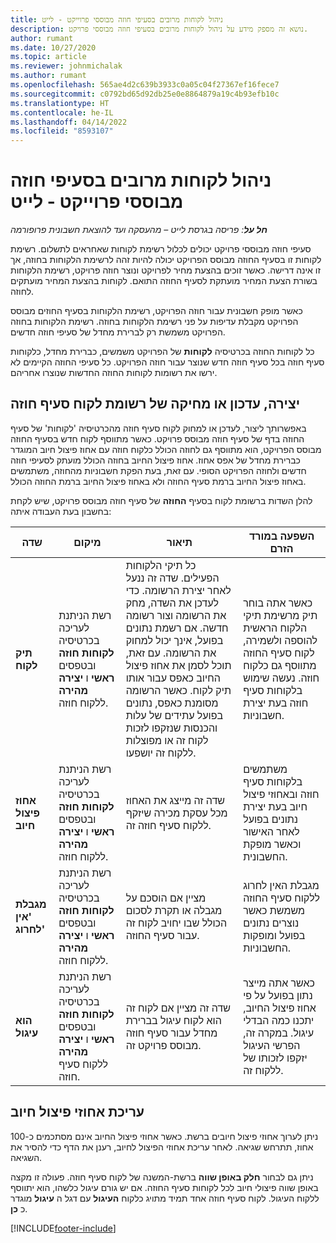 ```yaml
---
title: ניהול לקוחות מרובים בסעיפי חוזה מבוססי פרוייקט - לייט
description: נושא זה מספק מידע על ניהול לקוחות מרובים בסעיפי חוזה מבוססי פרויקט.
author: rumant
ms.date: 10/27/2020
ms.topic: article
ms.reviewer: johnmichalak
ms.author: rumant
ms.openlocfilehash: 565ae4d2c639b3933c0a05c04f27367ef16fece7
ms.sourcegitcommit: c0792bd65d92db25e0e8864879a19c4b93efb10c
ms.translationtype: HT
ms.contentlocale: he-IL
ms.lasthandoff: 04/14/2022
ms.locfileid: "8593107"
---
```

# <a name="manage-multiple-customers-on-project-based-contract-lines---lite"></a>ניהול לקוחות מרובים בסעיפי חוזה מבוססי פרוייקט - לייט

_**חל על**: פריסה בגרסת לייט – מהעסקה ועד להוצאת חשבונית פרופורמה_

סעיפי חוזה מבוססי פרויקט יכולים לכלול רשימת לקוחות שאחראים לתשלום. רשימת לקוחות זו בסעיף החוזה מבוסס הפרויקט יכולה להיות זהה לרשימת הלקוחות בחוזה, אך זו אינה דרישה. כאשר זוכים בהצעת מחיר לפרויקט ונוצר חוזה פרויקט, רשימת הלקוחות בשורת הצעת המחיר מועתקת לסעיף החוזה התואם. לקוחות בהצעת המחיר מועתקים לחוזה.

כאשר מופק חשבונית עבור חוזה הפרויקט, רשימת הלקוחות בסעיף החוזים מבוסס הפרויקט מקבלת עדיפות על פני רשימת הלקוחות בחוזה. רשימת הלקוחות בחוזה הפרויקט משמשת רק לברירת מחדל של סעיפי חוזה חדשים.

כל לקוחות החוזה בכרטיסיה **לקוחות** של הפרויקט משמשים, כברירת מחדל, כלקוחות סעיף חוזה בכל סעיף חוזה חדש שנוצר עבור חוזה הפרויקט. כל סעיפי החוזה הקיימים לא ירשו את רשומות לקוחות החוזה החדשות שנוצרו אחריהם.

## <a name="create-update-or-delete-a-contract-line-customer-record"></a>יצירה, עדכון או מחיקה של רשומת לקוח סעיף חוזה

באפשרותך ליצור, לעדכן או למחוק לקוח סעיף חוזה מהכרטיסיה 'לקוחות' של סעיף החוזה בדף של סעיף חוזה מבוסס פרויקט. כאשר מתווסף לקוח חדש בסעיף החוזה מבוסס הפרויקט, הוא מתווסף גם לחוזה הכולל כלקוח חוזה עם אחוז פיצול חיוב המוגדר כברירת מחדל של אפס אחוז. אחוז פיצול החיוב בחוזה הכולל מועתק לסעיפי חוזה חדשים ולחוזה הפרויקט הסופי. עם זאת, בעת הפקת חשבוניות מהחוזה, משתמשים באחוז פיצול החיוב ברמת סעיף החוזה ולא באחוז פיצול החיוב ברמת החוזה הכולל.

להלן השדות ברשומת לקוח בסעיף **החוזה** של סעיף חוזה מבוסס פרויקט, שיש לקחת בחשבון בעת העבודה איתה:

| שדה | מיקום | תיאור | השפעה במורד הזרם |
| --- | --- | --- | --- |
| **תיק לקוח** | רשת הניתנת לעריכה בכרטיסיה **לקוחות חוזה** ובטפסים **ראשי** ו **יצירה מהירה** ללקוח חוזה. | כל תיקי הלקוחות הפעילים. שדה זה ננעל לאחר יצירת הרשומה. כדי לעדכן את השדה, מחק את הרשומה וצור רשומה חדשה. אם רשמת נתונים בפועל, אינך יכול למחוק את הרשומה. עם זאת, תוכל לסמן את אחוז פיצול החיוב כאפס עבור אותו תיק לקוח. כאשר הרשומה מסומנת כאפס, נתונים בפועל עתידים של עלות והכנסות שנזקפו לזכות לקוח זה או מפוצלות ללקוח זה יושפעו. | כאשר אתה בוחר תיק מרשימת תיקי הלקוח הראשית להוספה ולשמירה, לקוח סעיף החוזה מתווסף גם כלקוח חוזה. נעשה שימוש בלקוחות סעיף חוזה בעת יצירת חשבוניות. |
| **אחוז פיצול חיוב** | רשת הניתנת לעריכה בכרטיסיה **לקוחות חוזה** ובטפסים **ראשי** ו **יצירה מהירה** ללקוח חוזה. | שדה זה מייצג את האחוז מכל עסקת מכירה שיזקף ללקוח סעיף חוזה זה. | משתמשים בלקוחות סעיף חוזה ובאחוזי פיצול חיוב בעת יצירת נתונים בפועל לאחר האישור וכאשר מופקת החשבונית. |
| **מגבלת 'אין לחרוג'** | רשת הניתנת לעריכה בכרטיסיה **לקוחות חוזה** ובטפסים **ראשי** ו **יצירה מהירה** ללקוח חוזה. | מציין אם הוסכם על מגבלה או תקרת לסכום הכולל שבו יחויב לקוח זה עבור סעיף החוזה. | מגבלת האין לחרוג ללקוח סעיף החוזה משמשת כאשר נוצרים נתונים בפועל ומופקות החשבוניות. |
| **הוא עיגול** | רשת הניתנת לעריכה בכרטיסיה **לקוחות חוזה** ובטפסים **ראשי** ו **יצירה מהירה** ללקוח סעיף חוזה. | שדה זה מציין אם לקוח זה הוא לקוח עיגול בברירת מחדל עבור סעיף חוזה מבוסס פרויקט זה. | כאשר אתה מייצר נתון בפועל על פי אחוז פיצול החיוב, יתכנו כמה הבדלי עיגול. במקרה זה, הפרשי העיגול יזקפו לזכותו של ללקוח זה. |

## <a name="edit-billing-split-percentages"></a>עריכת אחוזי פיצול חיוב

ניתן לערוך אחוזי פיצול חיובים ברשת. כאשר אחוזי פיצול החיוב אינם מסתכמים כ-100 אחוז, תתרחש שגיאה. לאחר עריכת אחוזי הפיצול לחיוב, רענן את הדף כדי להסיר את השגיאה.

ניתן גם לבחור **חלק באופן שווה** ברשת-המשנה של לקוח סעיף חוזה. פעולה זו מקצה באופן שווה פיצולי חיוב לכל לקוחות סעיף החוזה. אם יש גורם עיגול כלשהו, הוא יתווסף ללקוח העיגול. לקוח סעיף חוזה אחד תמיד מתויג כלקוח **העיגול** עם דגל ה **עיגול** מוגדר כ **כן**.


[!INCLUDE[footer-include](../../includes/footer-banner.md)]